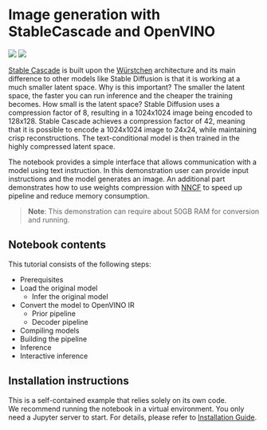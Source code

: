 # Image generation with StableCascade and OpenVINO

<img referrerpolicy="no-referrer-when-downgrade" src="https://static.scarf.sh/a.png?x-pxid=5b5a4db0-7875-4bfb-bdbd-01698b5b1a77&file=notebooks/stable-cascade-image-generation/README.md" />

<img src="https://huggingface.co/stabilityai/stable-cascade/resolve/main/figures/collage_1.jpg" />

[Stable Cascade](https://huggingface.co/stabilityai/stable-cascade) is built upon the [Würstchen](https://openreview.net/forum?id=gU58d5QeGv) architecture and its main difference to other models like Stable Diffusion is that it is working at a much smaller latent space. Why is this important? The smaller the latent space, the faster you can run inference and the cheaper the training becomes. How small is the latent space? Stable Diffusion uses a compression factor of 8, resulting in a 1024x1024 image being encoded to 128x128. Stable Cascade achieves a compression factor of 42, meaning that it is possible to encode a 1024x1024 image to 24x24, while maintaining crisp reconstructions. The text-conditional model is then trained in the highly compressed latent space.

The notebook provides a simple interface that allows communication with a model using text instruction. In this demonstration user can provide input instructions and the model generates an image. An additional part demonstrates how to use weights compression with [NNCF](https://docs.openvino.ai/2024/openvino-workflow/model-optimization-guide/weight-compression.html#compress-model-weights) to speed up pipeline and reduce memory consumption.

>**Note**: This demonstration can require about 50GB RAM for conversion and running.

## Notebook contents
This tutorial consists of the following steps:
- Prerequisites
- Load the original model
    - Infer the original model
- Convert the model to OpenVINO IR
    - Prior pipeline
    - Decoder pipeline
- Compiling models
- Building the pipeline
- Inference
- Interactive inference

## Installation instructions
This is a self-contained example that relies solely on its own code.</br>
We recommend running the notebook in a virtual environment. You only need a Jupyter server to start.
For details, please refer to [Installation Guide](../../README.md).
